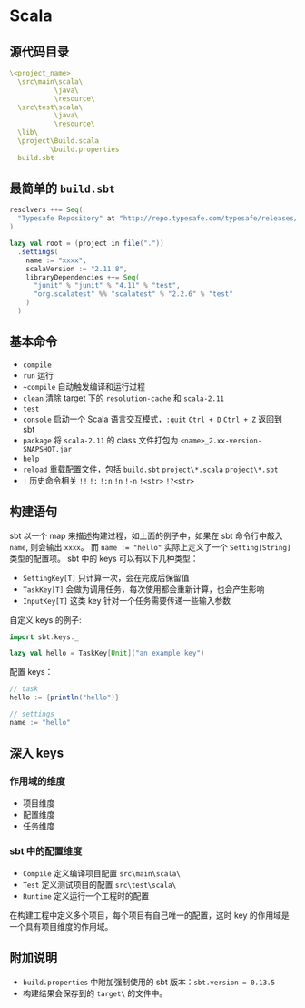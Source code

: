 # Scala

## 源代码目录

```yml
\<project_name>
  \src\main\scala\
           \java\
           \resource\
  \src\test\scala\
           \java\
           \resource\
  \lib\
  \project\Build.scala
          \build.properties
  build.sbt
```

## 最简单的 `build.sbt`

```scala
resolvers ++= Seq(
  "Typesafe Repository" at "http://repo.typesafe.com/typesafe/releases/"
)

lazy val root = (project in file("."))
  .settings(
    name := "xxxx",
    scalaVersion := "2.11.8",
    libraryDependencies ++= Seq(
      "junit" % "junit" % "4.11" % "test",
      "org.scalatest" %% "scalatest" % "2.2.6" % "test"
    )
  )
```

## 基本命令

+ `compile`
+ `run` 运行
+ `~compile` 自动触发编译和运行过程
+ `clean` 清除 target 下的 `resolution-cache` 和 `scala-2.11`
+ `test`
+ `console` 启动一个 Scala 语言交互模式，`:quit` `Ctrl + D` `Ctrl + Z` 返回到 sbt
+ `package` 将 `scala-2.11` 的 class 文件打包为 `<name>_2.xx-version-SNAPSHOT.jar`
+ `help`
+ `reload` 重载配置文件，包括 `build.sbt` `project\*.scala` `project\*.sbt`
+ `!` 历史命令相关 `!!` `!:` `!:n` `!n` `!-n` `!<str>` `!?<str>`

## 构建语句

sbt 以一个 map 来描述构建过程，如上面的例子中，如果在 sbt 命令行中敲入 `name`, 则会输出 `xxxx`。
而 `name := "hello"` 实际上定义了一个 `Setting[String]` 类型的配置项。 sbt 中的 keys 可以有以下几种类型：

+ `SettingKey[T]` 只计算一次，会在完成后保留值
+ `TaskKey[T]`  会做为调用任务，每次使用都会重新计算，也会产生影响
+ `InputKey[T]`  这类 key 针对一个任务需要传递一些输入参数

自定义 keys 的例子:

```scala
import sbt.keys._

lazy val hello = TaskKey[Unit]("an example key")
```

配置 keys：

```scala
// task
hello := {println("hello")}

// settings
name := "hello"
```

## 深入 keys

### 作用域的维度

+ 项目维度
+ 配置维度
+ 任务维度

### sbt 中的配置维度

+ `Compile` 定义编译项目配置 `src\main\scala\`
+ `Test` 定义测试项目的配置  `src\test\scala\`
+ `Runtime` 定义运行一个工程时的配置

在构建工程中定义多个项目，每个项目有自己唯一的配置，这时 key 的作用域是一个具有项目维度的作用域。

## 附加说明

+ `build.properties` 中附加强制使用的 sbt 版本：`sbt.version = 0.13.5`
+ 构建结果会保存到的 `target\` 的文件中。
